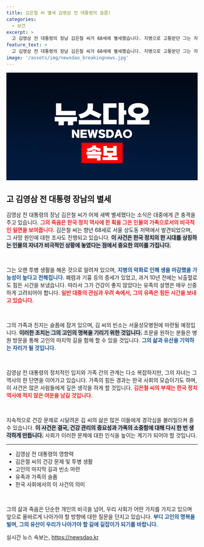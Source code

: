 ```yaml
---
title: 김은철 씨 별세 김영삼 전 대통령의 슬픔!
categories:
  - 보건
excerpt: >
  고 김영삼 전 대통령의 장남 김은철 씨가 68세에 별세했습니다. 지병으로 고통받던 그는 자택에서 의식을 잃은 채 발견되었으며, 경찰은 사인을 조사 중입니다. 고인의 삶과 족적에 대한 이야기가 궁금하다면 클릭하세요!
feature_text: >
  고 김영삼 전 대통령의 장남 김은철 씨가 68세에 별세했습니다. 지병으로 고통받던 그는 자택에서 의식을 잃은 채 발견되었으며, 경찰은 사인을 조사 중입니다. 고인의 삶과 족적에 대한 이야기가 궁금하다면 클릭하세요!
image: '/assets/img/newsdao_breakingnews.jpg'
---
```


<p><img src="/assets/img/newsdao_breakingnews.jpg" alt="flaretime 속보" /></p>

<h2 data-ke-size="size26">고 김영삼 전 대통령 장남의 별세</h2>

<p>김영삼 전 대통령의 장남 김은철 씨가 어제 새벽 별세했다는 소식은 대중에게 큰 충격을 주고 있습니다. <b><span style="color: #ee2323;">그의 죽음은 한국 정치 역사에 한 획을 그은 인물의 가족으로서의 비극적인 일면을 보여줍니다.</span></b> 김은철 씨는 향년 68세로 서울 상도동 저택에서 발견되었으며, 그 사망 원인에 대한 조사도 진행되고 있습니다. <b><span style="background-color: #21538527;">이 사건은 한국 정치의 한 시대를 상징하는 인물의 자녀가 비극적인 상황에 놓였다는 점에서 중요한 의미를 가집니다.</span></b></p>

<p data-ke-size="size16">&nbsp;</p>

<p>그는 오랜 투병 생활을 해온 것으로 알려져 있으며, <b><span style="color: #1a5490;">지병의 악화로 인해 생을 마감했을 가능성이 높다고 전해집니다.</span></b> 폐렴과 기흉 등의 증세가 있었고, 과거 10년 전에는 뇌출혈로도 힘든 시간을 보냈습니다. 따라서 그가 건강이 좋지 않았다는 유족의 설명은 매우 신중하게 고려되어야 합니다. <b><span style="color: #ee2323;">일반 대중의 관심과 우려 속에서, 그의 유족은 힘든 시간을 보내고 있습니다.</span></b></p>

<p data-ke-size="size16">&nbsp;</p>

<p>그의 가족과 친지는 슬픔에 잠겨 있으며, 김 씨의 빈소는 서울성모병원에 마련될 예정입니다. <b><span style="background-color: #21538527;">이러한 조치는 그의 고인의 명복을 기리기 위한 것입니다.</span></b> 조문을 원하는 분들은 병원 방문을 통해 고인의 마지막 길을 함께 할 수 있을 것입니다. <b><span style="color: #1a5490;">그의 삶과 유산을 기억하는 자리가 될 것입니다.</span></b></p>

<p data-ke-size="size16">&nbsp;</p>

<p>김영삼 전 대통령의 정치적인 입지와 가족 간의 관계는 다소 복잡하지만, 그의 자녀는 그 역사의 한 단면을 이어가고 있습니다. 가족의 힘든 경과는 한국 사회의 모습이기도 하며, 이 사건은 많은 사람들에게 깊은 생각을 하게 할 것입니다. <b><span style="color: #ee2323;">김은철 씨의 부재는 한국 정치 역사에 적지 않은 여운을 남길 것입니다.</span></b></p>

<p data-ke-size="size16">&nbsp;</p>

<p>지속적으로 건강 문제로 시달려온 김 씨의 삶은 많은 이들에게 경각심을 불러일으켜 줄 수 있습니다. <b><span style="background-color: #21538527;">이 사건은 결국, 건강 관리의 중요성과 가족의 소중함에 대해 다시 한 번 생각하게 만듭니다.</span></b> 사회가 이러한 문제에 대한 인식을 높이는 계기가 되어야 할 것입니다.</p>

<hr>

<ul>
    <li>김영삼 전 대통령의 영향력</li>
    <li>김은철 씨의 건강 문제 및 투병 생활</li>
    <li>고인의 마지막 길과 빈소 마련</li>
    <li>유족과 가족의 슬픔</li>
    <li>한국 사회에서의 이 사건의 의미</li>
</ul>

<p data-ke-size="size16">&nbsp;</p>

<p>그의 삶과 죽음은 단순한 개인의 비극을 넘어, 우리 사회가 어떤 가치를 가지고 있으며 앞으로 올바르게 나아가야 할 방향에 대한 질문을 던지고 있습니다. <b><span style="color: #1a5490;">부디 고인의 명복을 빌며, 그의 유산이 우리가 나아가야 할 길에 길잡이가 되기를 바랍니다.</span></b></p>
실시간 뉴스 속보는, <a href="https://newsdao.kr" rel="dofollow">https://newsdao.kr</a>


